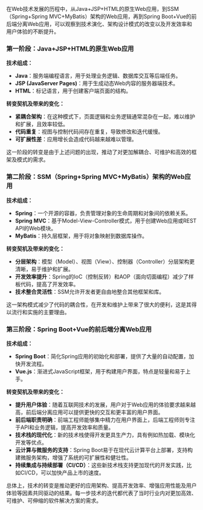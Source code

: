 在Web技术发展的历程中，从Java+JSP+HTML的原生Web应用，到SSM（Spring+Spring MVC+MyBatis）架构的Web应用，再到Spring Boot+Vue的前后端分离Web应用，可以观察到技术演化、架构设计模式的改变以及开发效率和用户体验的不断提升。

### 第一阶段：Java+JSP+HTML的原生Web应用

**技术组成：**
- **Java**：服务端编程语言，用于处理业务逻辑、数据库交互等后端任务。
- **JSP (JavaServer Pages)**：用于生成动态Web内容的服务器端技术。
- **HTML**：标记语言，用于创建客户端页面的结构。

**转变契机及带来的变化：**
- **紧耦合架构**：在这种模式下，页面逻辑和业务逻辑通常混杂在一起，难以维护和扩展，且效率较低。
- **代码重复**：视图与控制代码间存在重复，导致修改和迭代缓慢。
- **可扩展性差**：应用增长会造成代码越来越难以管理。

这一阶段的转变是由于上述问题的出现，推动了对更加解耦合、可维护和高效的框架及模式的需求。

### 第二阶段：SSM（Spring+Spring MVC+MyBatis）架构的Web应用

**技术组成：**
- **Spring**：一个开源的容器，负责管理对象的生命周期和对象间的依赖关系。
- **Spring MVC**：基于Model-View-Controller模式，用于创建Web应用或REST API的Web模块。
- **MyBatis**：持久层框架，用于将对象映射到数据库操作。

**转变契机及带来的变化：**
- **分层架构**：模型（Model）、视图（View）、控制器（Controller）分层架构更清晰，易于维护和扩展。
- **开发效率提升**：Spring的IoC（控制反转）和AOP（面向切面编程）减少了样板代码，提高了开发效率。
- **技术整合灵活性**：SSM允许开发者更自由地整合其他框架和库。

这一架构模式减少了代码的耦合性，在开发和维护上带来了很大的便利，这是其得以流行和实施的主要理由。

### 第三阶段：Spring Boot+Vue的前后端分离Web应用

**技术组成：**
- **Spring Boot**：简化Spring应用的初始化和部署，提供了大量的自动配置，加快开发流程。
- **Vue.js**：渐进式JavaScript框架，用于构建用户界面，特点是轻量和易于上手。

**转变契机及带来的变化：**
- **提升用户体验**：随着互联网技术的发展，用户对于Web应用的体验要求越来越高，前后端分离应用可以提供更快的交互和更丰富的用户界面。
- **前后端职责明确**：前端工程师能够集中精力在用户界面上，后端工程师则专注于API和业务逻辑，提高开发效率和质量。
- **技术栈的现代化**：新的技术栈使得开发更具生产力，具有例如热加载、模块化开发等优点。
- **云计算与微服务的支持**：Spring Boot易于在现代云计算平台上部署，支持构建微服务架构，增强了系统的可扩展性和健壮性。
- **持续集成与持续部署（CI/CD）**：这些新技术栈支持更加现代的开发实践，比如CI/CD，可以加快产品上市的速度。

总体上，技术的转变是推动更好的应用架构、提高开发效率、增强应用性能及用户体验等因素共同驱动的结果。每一步技术的迭代都代表了当时行业内对更加高效、可维护、可伸缩的软件解决方案的需求。